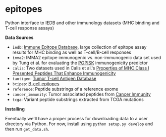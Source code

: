 epitopes
=======

Python interface to IEDB and other immunology datasets (MHC binding and T-cell response assays)

**Data Sources** 

- `iedb`: [Immune Epitope Database](http://www.iedb.org), large collection of epitope assay results for MHC binding as well as T-cell/B-cell responses
- `imma2`: IMMA2 epitope immunogenic vs. non-immunogenic data set used by Tung et al. for evaluating the [POPISK](http://www.biomedcentral.com/1471-2105/12/446) immunogenicity predictor 
- `calis`: Two datasets used in Calis et al.'s [Properties of MHC Class I Presented Peptides That Enhance Immunogenicity](http://www.ploscompbiol.org/article/info%3Adoi%2F10.1371%2Fjournal.pcbi.1003266#pcbi.1003266.s005) 
- `tantigen`: [Tumor T-cell Antigen Database](http://cvc.dfci.harvard.edu/tadb/)
- `bcipep`: [B-cell epitopes](http://www.imtech.res.in/raghava/bcipep/data.html) 
- `reference`: Peptide substrings of a reference exome
- `cancer_immunity`: Tumor associated peptides from [Cancer Immunity](http://cancerimmunity.org/peptide/mutations/)
- `tcga`: Variant peptide substrings extracted from TCGA mutations 

**Installing**

Eventually we'll have a proper process for downloading data to a user directory via Python. For now, install using `python setup.py develop` and then run `get_data.sh`. 
